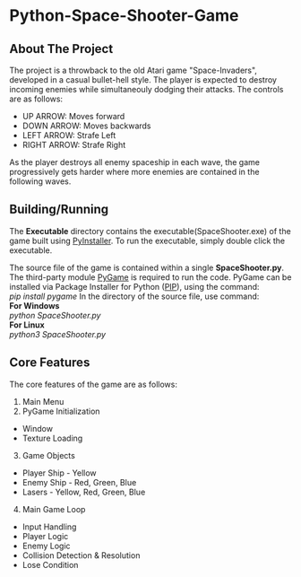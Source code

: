 # Python-Space-Shooter-Game

## About The Project
The project is a throwback to the old Atari game "Space-Invaders", developed in a casual bullet-hell style. The player is expected to destroy incoming enemies while simultaneouly dodging their attacks. The controls are as follows:
- UP ARROW: Moves forward
- DOWN ARROW: Moves backwards
- LEFT ARROW: Strafe Left
- RIGHT ARROW: Strafe Right

As the player destroys all enemy spaceship in each wave, the game progressively gets harder where more enemies are contained in the following waves.

## Building/Running
The **Executable** directory contains the executable(SpaceShooter.exe) of the game built using [PyInstaller](https://pyinstaller.org/en/stable/#). To run the executable, simply double click the executable.
  
The source file of the game is contained within a single **SpaceShooter.py**. The third-party module [PyGame](https://www.pygame.org/wiki/GettingStarted) is required to run the code. PyGame can be installed via Package Installer for Python ([PIP](https://pypi.org/project/pip/)), using the command:  
_pip install pygame_
In the directory of the source file, use command:  
**For Windows**  
_python SpaceShooter.py_  
**For Linux**  
_python3 SpaceShooter.py_

## Core Features
The core features of the game are as follows:
1. Main Menu
2. PyGame Initialization
- Window
- Texture Loading 
3. Game Objects
- Player Ship - Yellow
- Enemy Ship - Red, Green, Blue
- Lasers - Yellow, Red, Green, Blue
4. Main Game Loop
- Input Handling
- Player Logic
- Enemy Logic
- Collision Detection & Resolution
- Lose Condition
